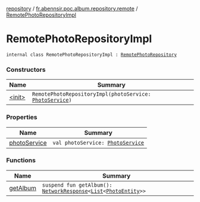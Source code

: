 [repository](../../index.md) / [fr.abennsir.poc.album.repository.remote](../index.md) / [RemotePhotoRepositoryImpl](./index.md)

# RemotePhotoRepositoryImpl

`internal class RemotePhotoRepositoryImpl : `[`RemotePhotoRepository`](../-remote-photo-repository/index.md)

### Constructors

| Name | Summary |
|---|---|
| [&lt;init&gt;](-init-.md) | `RemotePhotoRepositoryImpl(photoService: `[`PhotoService`](../../fr.abennsir.poc.album.repository.remote.api/-photo-service/index.md)`)` |

### Properties

| Name | Summary |
|---|---|
| [photoService](photo-service.md) | `val photoService: `[`PhotoService`](../../fr.abennsir.poc.album.repository.remote.api/-photo-service/index.md) |

### Functions

| Name | Summary |
|---|---|
| [getAlbum](get-album.md) | `suspend fun getAlbum(): `[`NetworkResponse`](../../fr.abennsir.poc.album.repository.data/-network-response/index.md)`<`[`List`](https://kotlinlang.org/api/latest/jvm/stdlib/kotlin.collections/-list/index.html)`<`[`PhotoEntity`](../../fr.abennsir.poc.album.repository.data/-photo-entity/index.md)`>>` |
